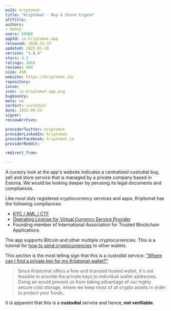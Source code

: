 ```yaml
---
wsId: kriptomat
title: "Kriptomat - Buy & Store Crypto"
altTitle: 
authors:
- danny
users: 50000
appId: io.kriptomat.app
released: 2018-12-17
updated: 2022-01-26
version: "1.8.4"
stars: 4.3
ratings: 1016
reviews: 484
size: 45M
website: https://kriptomat.io/
repository: 
issue: 
icon: io.kriptomat.app.png
bugbounty: 
meta: ok
verdict: custodial
date: 2021-09-23
signer: 
reviewArchive:

providerTwitter: kriptomat
providerLinkedIn: kriptomat
providerFacebook: kriptomat.io
providerReddit: 

redirect_from:

---
```


A cursory look at the app's website indicates a centralized custodial buy, sell and store service that is managed by a private company based in Estonia. We would be looking deeper by perusing its legal documents and compliances.

Like most duly registered cryptocurrency services and apps, Kriptomat has the following compliances:

- [KYC / AML / CTF](https://kriptomat.io/aml/)
- [Operating License for Virtual Currency Service Provider](https://kriptomat.io/wp-content/uploads/2020/11/kriptomat-operating-licence-virtual-currecncy-services.pdf)
- Founding member of International Association for Trusted Blockchain Applications

The app supports Bitcoin and other multiple cryptocurrencies. This is a tutorial for [how to send cryptocurrencies](https://help.kriptomat.io/en/articles/1986089-how-to-send-cryptocurrencies-to-another-wallet) to other wallets.

This section is the most telling sign that this is a custodial service: ["Where can I find a private key for my Kriptomat wallet?"](https://help.kriptomat.io/en/articles/2107421-where-can-i-find-a-private-key-for-my-kriptomat-wallet)

> Since Kriptomat offers a free and licensed hosted wallet, it's not feasible to provide the private keys to individual wallet addresses. Doing so would prevent us from taking advantage of our highly secure cold storage, where we keep most of all crypto assets in order to protect your funds.

It is apparent that this is a **custodial** service and hence, **not verifiable**.